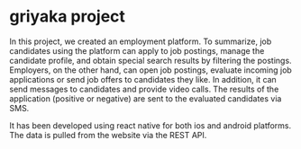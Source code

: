 # griyaka project

In this project, we created an employment platform. To summarize, job candidates using the platform can apply to job postings, manage the candidate profile, and obtain special search results by filtering the postings. Employers, on the other hand, can open job postings, evaluate incoming job applications or send job offers to candidates they like. In addition, it can send messages to candidates and provide video calls. The results of the application (positive or negative) are sent to the evaluated candidates via SMS.

It has been developed using react native for both ios and android platforms. The data is pulled from the website via the REST API.

